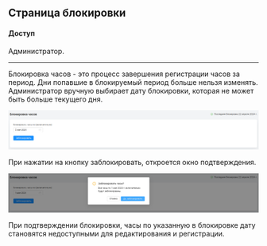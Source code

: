 ## Страница блокировки
#### Доступ
Администратор.
***

Блокировка часов - это процесс завершения регистрации часов за период. Дни попавшие в блокируемый период больше нельзя изменять. Администратор вручную выбирает дату блокировки, которая не может быть больше текущего дня.

![image](./images/image83.png)

При нажатии на кнопку заблокировать, откроется окно подтверждения.

![image](./images/image98.png)

При подтверждении блокировки, часы по указанную в блокировке дату становятся недоступными для редактирования и регистрации.
